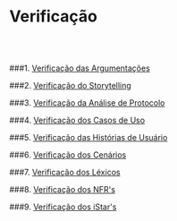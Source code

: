 # Verificação

<br />
<br />

###1. [Verificação das Argumentações](../analise/verificacao/veargumentacao.md)
<br />

###2. [Verificação do Storytelling](../analise/verificacao/vestorytelling.md)
<br />

###3. [Verificação da Análise de Protocolo](../analise/verificacao/veprotocolo.md)
<br />

###4. [Verificação dos Casos de Uso](../analise/verificacao/vecasodeuso.md)
<br />

###5. [Verificação das Histórias de Usuário](../analise/verificacao/veuserstorie.md)
<br />

###6. [Verificação dos Cenários](../analise/verificacao/vecenario.md)
<br />

###7. [Verificação dos Léxicos](../analise/verificacao/velexico.md)
<br />

###8. [Verificação dos NFR's](../analise/verificacao/venfr.md)
<br />

###9. [Verificação dos iStar's](../analise/verificacao/veistar.md)
<br />
